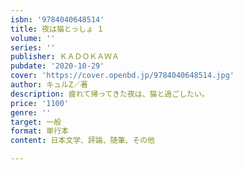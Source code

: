 ```yaml
---
isbn: '9784040648514'
title: 夜は猫とっしょ 1
volume: ''
series: ''
publisher: ＫＡＤＯＫＡＷＡ
pubdate: '2020-10-29'
cover: 'https://cover.openbd.jp/9784040648514.jpg'
author: キュルZ／著
description: 疲れて帰ってきた夜は、猫と過ごしたい。
price: '1100'
genre: ''
target: 一般
format: 単行本
content: 日本文学、評論、随筆、その他

---
```

